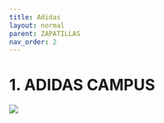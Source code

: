 ```yaml
--- 
title: Adidas
layout: normal
parent: ZAPATILLAS
nav_order: 2
---
```


# **1. ADIDAS CAMPUS** #
<img src="https://cdn-images.farfetch-contents.com/19/45/63/12/19456312_43477948_1000.jpg">

